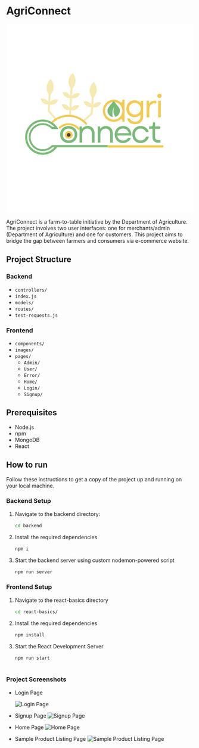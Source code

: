 # AgriConnect

![Project Logo](react-basics/src/Images/agriconnectlogo.svg)

AgriConnect is a farm-to-table initiative by the Department of Agriculture. The project involves two user interfaces: one for merchants/admin (Department of Agriculture) and one for customers. This project aims to bridge the gap between farmers and consumers via e-commerce website.

## Project Structure

### Backend
- `controllers/`
- `index.js`
- `models/`
- `routes/`
- `test-requests.js`

### Frontend
- `components/`
- `images/`
- `pages/`
    - `Admin/`
    - `User/`
    - `Error/`
    - `Home/`
    - `Login/`
    - `Signup/`

## Prerequisites

- Node.js
- npm
- MongoDB
- React

## How to run

Follow these instructions to get a copy of the project up and running on your local machine.

### Backend Setup

1. Navigate to the backend directory:
   ```bash
   cd backend

2. Install the required dependencies

    ```bash
    npm i
3. Start the backend server using custom nodemon-powered script
    ```bash
    npm run server

### Frontend Setup
1. Navigate to the react-basics directory
    ```bash
    cd react-basics/

2. Install the required dependencies
    ```bash
    npm install

3.  Start the React Development Server
    ```bash
    npm run start
    


 ### Project Screenshots
- Login Page

    ![Login Page](react-basics/src/Images/login-ss.jpg)
- Signup Page
    ![Signup Page](react-basics/src/Images/signup-ss.jpg)
- Home Page
    ![Home Page](react-basics/src/Images/home-ss.jpg)
- Sample Product Listing Page
    ![Sample Product Listing Page](react-basics/src/Images/sample-productlisting-ss.jpg)
